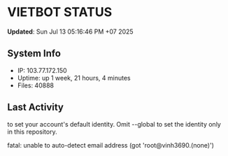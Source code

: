 # VIETBOT STATUS
**Updated**: Sun Jul 13 05:16:46 PM +07 2025

## System Info
- IP: 103.77.172.150
- Uptime: up 1 week, 21 hours, 4 minutes
- Files: 40888

## Last Activity

to set your account's default identity.
Omit --global to set the identity only in this repository.

fatal: unable to auto-detect email address (got 'root@vinh3690.(none)')
